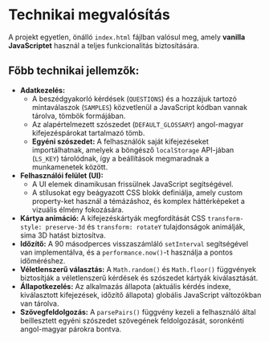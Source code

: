 # Technikai megvalósítás

A projekt egyetlen, önálló `index.html` fájlban valósul meg, amely **vanilla JavaScriptet** használ a teljes funkcionalitás biztosítására.

## Főbb technikai jellemzők:

*   **Adatkezelés:**
    *   A beszédgyakorló kérdések (`QUESTIONS`) és a hozzájuk tartozó mintaválaszok (`SAMPLES`) közvetlenül a JavaScript kódban vannak tárolva, tömbök formájában.
    *   Az alapértelmezett szószedet (`DEFAULT_GLOSSARY`) angol-magyar kifejezéspárokat tartalmazó tömb.
    *   **Egyéni szószedet:** A felhasználók saját kifejezéseket importálhatnak, amelyek a böngésző `localStorage` API-jában (`LS_KEY`) tárolódnak, így a beállítások megmaradnak a munkamenetek között.
*   **Felhasználói felület (UI):**
    *   A UI elemek dinamikusan frissülnek JavaScript segítségével.
    *   A stílusokat egy beágyazott CSS blokk definiálja, amely custom property-ket használ a témázáshoz, és komplex háttérképeket a vizuális élmény fokozására.
*   **Kártya animáció:** A kifejezéskártyák megfordítását CSS `transform-style: preserve-3d` és `transform: rotateY` tulajdonságok animálják, sima 3D hatást biztosítva.
*   **Időzítő:** A 90 másodperces visszaszámláló `setInterval` segítségével van implementálva, és a `performance.now()`-t használja a pontos időméréshez.
*   **Véletlenszerű választás:** A `Math.random()` és `Math.floor()` függvények biztosítják a véletlenszerű kérdések és szószedet kártyák kiválasztását.
*   **Állapotkezelés:** Az alkalmazás állapota (aktuális kérdés indexe, kiválasztott kifejezések, időzítő állapota) globális JavaScript változókban van tárolva.
*   **Szövegfeldolgozás:** A `parsePairs()` függvény kezeli a felhasználó által beillesztett egyéni szószedet szövegének feldolgozását, soronkénti angol-magyar párokra bontva.
